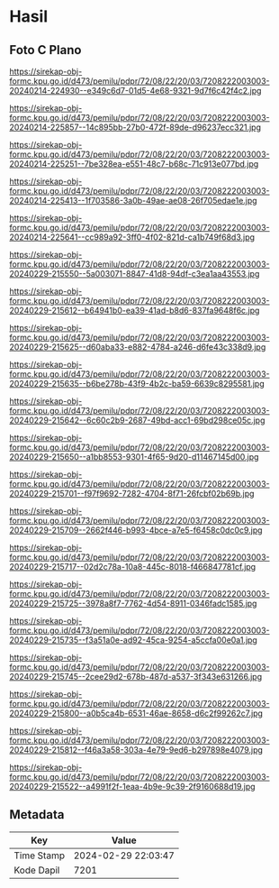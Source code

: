 # Hasil

## Foto C Plano

https://sirekap-obj-formc.kpu.go.id/d473/pemilu/pdpr/72/08/22/20/03/7208222003003-20240214-224930--e349c6d7-01d5-4e68-9321-9d7f6c42f4c2.jpg

https://sirekap-obj-formc.kpu.go.id/d473/pemilu/pdpr/72/08/22/20/03/7208222003003-20240214-225857--14c895bb-27b0-472f-89de-d96237ecc321.jpg

https://sirekap-obj-formc.kpu.go.id/d473/pemilu/pdpr/72/08/22/20/03/7208222003003-20240214-225251--7be328ea-e551-48c7-b68c-71c913e077bd.jpg

https://sirekap-obj-formc.kpu.go.id/d473/pemilu/pdpr/72/08/22/20/03/7208222003003-20240214-225413--1f703586-3a0b-49ae-ae08-26f705edae1e.jpg

https://sirekap-obj-formc.kpu.go.id/d473/pemilu/pdpr/72/08/22/20/03/7208222003003-20240214-225641--cc989a92-3ff0-4f02-821d-ca1b749f68d3.jpg

https://sirekap-obj-formc.kpu.go.id/d473/pemilu/pdpr/72/08/22/20/03/7208222003003-20240229-215550--5a003071-8847-41d8-94df-c3ea1aa43553.jpg

https://sirekap-obj-formc.kpu.go.id/d473/pemilu/pdpr/72/08/22/20/03/7208222003003-20240229-215612--b64941b0-ea39-41ad-b8d6-837fa9648f6c.jpg

https://sirekap-obj-formc.kpu.go.id/d473/pemilu/pdpr/72/08/22/20/03/7208222003003-20240229-215625--d60aba33-e882-4784-a246-d6fe43c338d9.jpg

https://sirekap-obj-formc.kpu.go.id/d473/pemilu/pdpr/72/08/22/20/03/7208222003003-20240229-215635--b6be278b-43f9-4b2c-ba59-6639c8295581.jpg

https://sirekap-obj-formc.kpu.go.id/d473/pemilu/pdpr/72/08/22/20/03/7208222003003-20240229-215642--6c60c2b9-2687-49bd-acc1-69bd298ce05c.jpg

https://sirekap-obj-formc.kpu.go.id/d473/pemilu/pdpr/72/08/22/20/03/7208222003003-20240229-215650--a1bb8553-9301-4f65-9d20-d11467145d00.jpg

https://sirekap-obj-formc.kpu.go.id/d473/pemilu/pdpr/72/08/22/20/03/7208222003003-20240229-215701--f97f9692-7282-4704-8f71-26fcbf02b69b.jpg

https://sirekap-obj-formc.kpu.go.id/d473/pemilu/pdpr/72/08/22/20/03/7208222003003-20240229-215709--2662f446-b993-4bce-a7e5-f6458c0dc0c9.jpg

https://sirekap-obj-formc.kpu.go.id/d473/pemilu/pdpr/72/08/22/20/03/7208222003003-20240229-215717--02d2c78a-10a8-445c-8018-f466847781cf.jpg

https://sirekap-obj-formc.kpu.go.id/d473/pemilu/pdpr/72/08/22/20/03/7208222003003-20240229-215725--3978a8f7-7762-4d54-8911-0346fadc1585.jpg

https://sirekap-obj-formc.kpu.go.id/d473/pemilu/pdpr/72/08/22/20/03/7208222003003-20240229-215735--f3a51a0e-ad92-45ca-9254-a5ccfa00e0a1.jpg

https://sirekap-obj-formc.kpu.go.id/d473/pemilu/pdpr/72/08/22/20/03/7208222003003-20240229-215745--2cee29d2-678b-487d-a537-3f343e631266.jpg

https://sirekap-obj-formc.kpu.go.id/d473/pemilu/pdpr/72/08/22/20/03/7208222003003-20240229-215800--a0b5ca4b-6531-46ae-8658-d6c2f99262c7.jpg

https://sirekap-obj-formc.kpu.go.id/d473/pemilu/pdpr/72/08/22/20/03/7208222003003-20240229-215812--f46a3a58-303a-4e79-9ed6-b297898e4079.jpg

https://sirekap-obj-formc.kpu.go.id/d473/pemilu/pdpr/72/08/22/20/03/7208222003003-20240229-215522--a4991f2f-1eaa-4b9e-9c39-2f9160688d19.jpg


## Metadata

| Key        | Value               |
| ---------- | ------------------- |
| Time Stamp | 2024-02-29 22:03:47 |
| Kode Dapil | 7201                |



